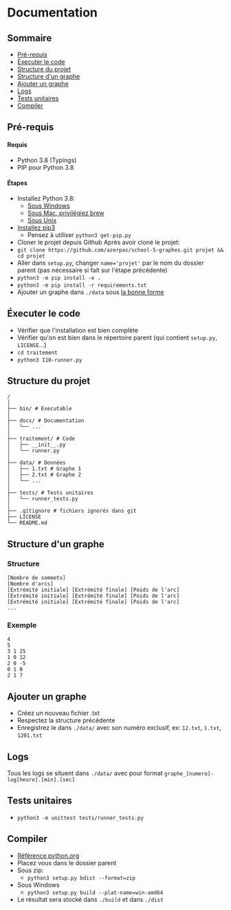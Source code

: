 # Documentation

## Sommaire
- [Pré-requis](#pré-requis)
- [Éxecuter le code](#éxecuter-le-code)
- [Structure du projet](#structure-du-projet)
- [Structure d'un graphe](#structure-dun-graphe)
- [Ajouter un graphe](#ajouter-un-graphe)
- [Logs](#logs)
- [Tests unitaires](#tests-unitaires)
- [Compiler](#compiler)

## Pré-requis
#### Requis
- Python 3.8 (Typings)
- PIP pour Python 3.8
#### Étapes
- Installez Python 3.8:
    - [Sous Windows](https://www.python.org/downloads/release/python-380/)
    - [Sous Mac, privilégiez brew](https://formulae.brew.sh/formula/python@3.8)
    - [Sous Unix](https://docs.python-guide.org/starting/install3/linux/)
- [Installez pip3](https://pip.pypa.io/en/stable/installing/)
    - Pensez à utiliser `python3 get-pip.py`
- Cloner le projet depuis Github
Après avoir cloné le projet:     
- `git clone https://github.com/azerpas/school-5-graphes.git projet && cd projet`
- Aller dans `setup.py`, changer `name='projet'` par le nom du dossier parent (pas nécessaire si fait sur l'étape précédente)    
- `python3 -m pip install -e .`
- `python3 -m pip install -r requirements.txt`
- Ajouter un graphe dans `./data` sous [la bonne forme](#structure-dun-graphe)

## Éxecuter le code

- Vérifier que l'installation est bien complète
- Vérifier qu'on est bien dans le répertoire parent (qui contient `setup.py`, `LICENSE`...)
- `cd traitement`
- `python3 I10-runner.py`

## Structure du projet
```
/
│
├── bin/ # Executable
│
├── docs/ # Documentation
│   └── ... 
│
├── traitement/ # Code
│   ├── __init__.py
│   └── runner.py
│
├── data/ # Données
│   ├── 1.txt # Graphe 1
│   ├── 2.txt # Graphe 2
│   └── ...
│
├── tests/ # Tests unitaires
│   └── runner_tests.py
│
├── .gitignore # fichiers ignorés dans git
├── LICENSE
└── README.md
```

## Structure d'un graphe
### Structure
```
[Nombre de sommets]
[Nombre d'arcs]
[Extrémité initiale] [Extrémité finale] [Poids de l'arc]
[Extrémité initiale] [Extrémité finale] [Poids de l'arc]
[Extrémité initiale] [Extrémité finale] [Poids de l'arc]
...
```

### Exemple
```
4
5
3 1 25
1 0 12
2 0 -5
0 1 0
2 1 7
```

## Ajouter un graphe
- Créez un nouveau fichier .txt
- Respectez la structure précédente
- Enregistrez le dans `./data/` avec son numéro exclusif, ex: `12.txt`, `1.txt`, `1201.txt`

## Logs
Tous les logs se situent dans `./data/` avec pour format `graphe_[numero]-log[heure].[min].[sec]`

## Tests unitaires
- `python3 -m unittest tests/runner_tests.py`

## Compiler
- [Référence python.org](https://docs.python.org/fr/3/distutils/builtdist.html)
- Placez vous dans le dossier parent
- Sous zip:
    - `python3 setup.py bdist --format=zip`
- Sous Windows
    - `python3 setup.py build --plat-name=win-amd64`
- Le résultat sera stocké dans `./build` et dans `./dist`